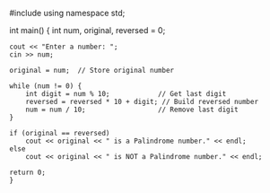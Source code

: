 #include <iostream>
using namespace std;

int main() {
    int num, original, reversed = 0;

    cout << "Enter a number: ";
    cin >> num;

    original = num;  // Store original number

    while (num != 0) {
        int digit = num % 10;            // Get last digit
        reversed = reversed * 10 + digit; // Build reversed number
        num = num / 10;                  // Remove last digit
    }

    if (original == reversed)
        cout << original << " is a Palindrome number." << endl;
    else
        cout << original << " is NOT a Palindrome number." << endl;

    return 0;
    }
    
